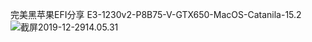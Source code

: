 完美黑苹果EFI分享
E3-1230v2-P8B75-V-GTX650-MacOS-Catanila-15.2![截屏2019-12-2914.05.31](/Users/zx/git-Pro/my-Hackintoh/E3-1230v2-P8B75-V-GTX650-MacOS-Catanila-15.2/截屏2019-12-2914.05.31.png)
